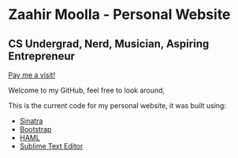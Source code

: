 Zaahir Moolla - Personal Website
================================

CS Undergrad, Nerd, Musician, Aspiring Entrepreneur
---------------------------------------------------

[Pay me a visit!](http://zaahir.ca)

Welcome to my GitHub, feel free to look around,

This is the current code for my personal website, it was built using:

*   [Sinatra](http://www.sinatrarb.com)
*   [Bootstrap](http://twitter.github.com/bootstrap/)
*   [HAML](http://twitter.github.com/bootstrap/)
*   [Sublime Text Editor](http://www.sublimetext.com/)